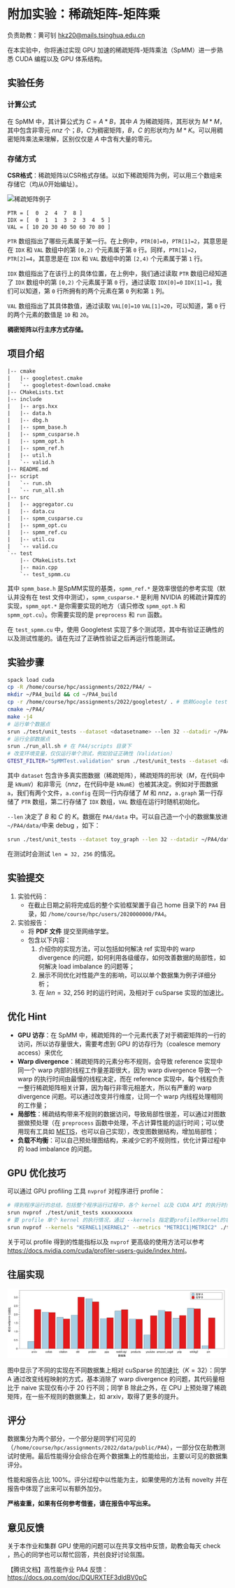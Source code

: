 # 附加实验：稀疏矩阵-矩阵乘

负责助教：黄可钊 hkz20@mails.tsinghua.edu.cn

在本实验中，你将通过实现 GPU 加速的稀疏矩阵-矩阵乘法（SpMM）进一步熟悉 CUDA 编程以及 GPU 体系结构。

## 实验任务

### 计算公式

在 SpMM 中，其计算公式为 $C = A*B$，其中 $A$ 为稀疏矩阵，其形状为 $M * M$，其中包含非零元 $nnz$ 个；$B$，$C$为稠密矩阵，$B，C$ 的形状均为 $M * K$。可以用稠密矩阵乘法来理解，区别仅仅是 $A$ 中含有大量的零元。

### 存储方式

**CSR格式**：稀疏矩阵以CSR格式存储。以如下稀疏矩阵为例，可以用三个数组来存储它（均从0开始编址）。

![稀疏矩阵例子](./fig/bonus/sparse_mat.svg)

```
PTR = [  0  2  4  7  8 ]
IDX = [  0  1  1  3  2  3  4  5 ]   
VAL = [ 10 20 30 40 50 60 70 80 ]
```

`PTR` 数组指出了哪些元素属于某一行。在上例中，`PTR[0]=0`，`PTR[1]=2`，其意思是在 `IDX` 和 `VAL` 数组中的第 `[0,2)` 个元素属于第 `0` 行。同样，`PTR[1]=2`，`PTR[2]=4`，其意思是在 `IDX` 和 `VAL` 数组中的第 `[2,4)` 个元素属于第 `1` 行。

`IDX` 数组指出了在该行上的具体位置，在上例中，我们通过读取 `PTR` 数组已经知道了 `IDX` 数组中的第 `[0,2)` 个元素属于第 `0` 行，通过读取 `IDX[0]=0` `IDX[1]=1`，我们可以知道，第 `0` 行所拥有的两个元素在第 `0` 列和第 `1` 列。

`VAL` 数组指出了其具体数值，通过读取 `VAL[0]=10` `VAL[1]=20`，可以知道，第 `0` 行的两个元素的数值是 `10` 和 `20`。

**稠密矩阵以行主序方式存储。**

## 项目介绍

```
|-- cmake
|   |-- googletest.cmake
|   `-- googletest-download.cmake
|-- CMakeLists.txt
|-- include
|   |-- args.hxx
|   |-- data.h
|   |-- dbg.h
|   |-- spmm_base.h
|   |-- spmm_cusparse.h
|   |-- spmm_opt.h
|   |-- spmm_ref.h
|   |-- util.h
|   `-- valid.h
|-- README.md
|-- script
|   `-- run.sh
|   `-- run_all.sh
|-- src
|   |-- aggregator.cu
|   |-- data.cu
|   |-- spmm_cusparse.cu
|   |-- spmm_opt.cu
|   |-- spmm_ref.cu
|   |-- util.cu
|   `-- valid.cu
`-- test
    |-- CMakeLists.txt
    |-- main.cpp
    `-- test_spmm.cu
```

其中 `spmm_base.h` 是SpMM实现的基类，`spmm_ref.*` 是效率很低的参考实现（默认并没有在 test 文件中测试），`spmm_cusparse.*` 是利用 NVIDIA 的稀疏计算库的实现，`spmm_opt.*` 是你需要实现的地方（请只修改 `spmm_opt.h` 和 `spmm_opt.cu`）。你需要实现的是 `preprocess` 和 `run` 函数。

在 `test_spmm.cu` 中，使用 Googletest 实现了多个测试项，其中有验证正确性的以及测试性能的。请在先过了正确性验证之后再运行性能测试。

## 实验步骤

```bash
spack load cuda
cp -R /home/course/hpc/assignments/2022/PA4/ ~
mkdir ~/PA4_build && cd ~/PA4_build
cp -r /home/course/hpc/assignments/2022/googletest/ . # 依赖Google test
cmake ~/PA4/
make -j4
# 运行单个数据点
srun ./test/unit_tests --dataset <datasetname> --len 32 --datadir ~/PA4/data/ # 所有的数据集在 ~/PA4/data/ 中
# 运行全部数据点
srun ./run_all.sh # 在 PA4/scripts 目录下
# 改变环境变量，仅仅运行单个测试，例如验证正确性（Validation）
GTEST_FILTER="SpMMTest.validation" srun ./test/unit_tests --dataset <datasetname> --len 32 --datadir ~/PA4/data/
```

其中 `dataset` 包含许多真实图数据（稀疏矩阵），稀疏矩阵的形状（$M$，在代码中是 `kNumV`）和非零元（$nnz$，在代码中是 `kNumE`）也被其决定。例如对于图数据 `a`，我们有两个文件，`a.config` 在同一行内存储了 $M$ 和 $nnz$，`a.graph` 第一行存储了 `PTR` 数组，第二行存储了 `IDX` 数组，`VAL` 数组在运行时随机初始化。

`--len` 决定了 $B$ 和 $C$ 的 $K$。数据在 `PA4/data` 中。可以自己造一个小的数据集放进`~/PA4/data/`中来 debug ，如下：

```bash
srun ./test/unit_tests --dataset toy_graph --len 32 --datadir ~/PA4/data/
```

在测试时会测试 `len = 32, 256` 的情况。

## 实验提交

1. 实验代码：
   * 在截止日期之前将完成后的整个实验框架置于自己 home 目录下的 `PA4` 目录，如 `/home/course/hpc/users/2020000000/PA4`。
2. 实验报告：
   * 将 **PDF 文件** 提交至网络学堂。
   * 包含以下内容：
     1. 介绍你的实现方法，可以包括如何解决 ref 实现中的 warp divergence 的问题，如何利用各级缓存，如何改善数据的局部性，如何解决 load imbalance 的问题等；
     2. 展示不同优化对性能产生的影响，可以以单个数据集为例子详细分析；
     3. 在 $len = 32, 256$ 时的运行时间，及相对于 cuSparse 实现的加速比。

## 优化 Hint

* **GPU 访存**：在 SpMM 中，稀疏矩阵的一个元素代表了对于稠密矩阵的一行的访问，所以访存量很大，需要考虑到 GPU 的访存行为（coalesce memory access）来优化
* **Warp divergence**：稀疏矩阵的元素分布不规则，会导致 reference 实现中同一个 warp 内部的线程工作量差距很大，因为 warp divergence 导致一个 warp 的执行时间由最慢的线程决定，而在 reference 实现中，每个线程负责一整行稀疏矩阵相关计算，因为每行非零元相差大，所以有严重的 warp divergence 问题。可以通过改变并行维度，让同一个 warp 内线程处理相同的工作量；
* **局部性**：稀疏结构带来不规则的数据访问，导致局部性很差，可以通过对图数据做预处理（在 `preprocess` 函数中处理，不占计算性能的运行时间；可以使用现有工具如 [METIS](https://github.com/KarypisLab/METIS)，也可以自己实现），改变图数据结构，增加局部性；
* **负载不均衡**：可以自己预处理图结构，来减少它的不规则性，优化计算过程中的 load imbalance 的问题。

## GPU 优化技巧

可以通过 GPU profiling 工具 `nvprof` 对程序进行 profile：

```bash
# 得到程序运行的总结，包括整个程序运行过程中，各个 kernel 以及 CUDA API 的执行时间和次数
srun nvprof ./test/unit_tests xxxxxxxxxx
# 要 profile 单个 kernel 的执行情况，通过 --kernels 指定要profile的kernel的名称；通过 --metrics 指定要profile 的是什么 metric，如 dram_read_bytes, achieved_occupancy等，也可以指定为 all 来得到所有的 metric
srun nvprof --kernels "KERNEL1|KERNEL2" --metrics "METRIC1|METRIC2" ./test/unit_tests xxxxxxxxxx
```

关于可以 profile 得到的性能指标以及 `nvprof` 更高级的使用方法可以参考 <https://docs.nvidia.com/cuda/profiler-users-guide/index.html>。

## 往届实现

![稀疏矩阵例子](./fig/bonus/performance.svg)

图中显示了不同的实现在不同数据集上相对 cuSparse 的加速比（$K = 32$）：同学 A 通过改变线程映射的方式，基本消除了 warp divergence 的问题，其代码量相比于 naive 实现仅有小于 20 行不同；同学 B 除此之外，在 CPU 上预处理了稀疏矩阵，在一些不规则的数据集上，如 arxiv，取得了更多的提升。

## 评分

数据集分为两个部分，一个部分是同学们可见的（`/home/course/hpc/assignments/2022/data/public/PA4`），一部分仅在助教测试时使用。最后性能得分会综合在两个数据集上的性能给出，主要以可见的数据集评分。

性能和报告占比 $100 \%$。评分过程中以性能为主，如果使用的方法有 novelty 并在报告中体现了出来可以有额外加分。

**严格查重，如果有任何参考借鉴，请在报告中写出来。**

## 意见反馈

关于本作业和集群 GPU 使用的问题可以在共享文档中反馈，助教会每天 check ，热心的同学也可以帮忙回答，共创良好讨论氛围。

【腾讯文档】高性能作业 PA4 反馈：<https://docs.qq.com/doc/DQURXTEF3dldBV0pC>

